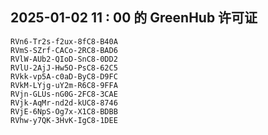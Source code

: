 ## 2025-01-02 11 : 00 的 GreenHub 许可证
```
RVn6-Tr2s-f2ux-8fC8-B40A
RVmS-SZrf-CACo-2RC8-BAD6
RVlW-AUb2-QIoD-SnC8-0DD2
RVlU-2AjJ-Hw5O-PsC8-62C5
RVkk-vp5A-c0aD-ByC8-D9FC
RVkM-LYjg-uY2m-R6C8-9FFA
RVjn-GLUs-nG0G-2FC8-3CAE
RVjk-AqMr-nd2d-kUC8-8746
RVjE-6NpS-Og7x-X1C8-BDBB
RVhw-y7QK-3HvK-IgC8-1DEE
```
